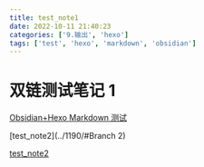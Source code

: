 ```yaml
---
title: test_note1
date: 2022-10-11 21:40:23
categories: ['9.输出', 'hexo']
tags: ['test', 'hexo', 'markdown', 'obsidian']
---
```


# 双链测试笔记 1

[Obsidian+Hexo Markdown 测试](../1188/#公式)

[test_note2](../1190/#Branch 2)

[test_note2](../1192)
